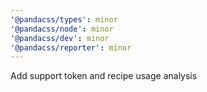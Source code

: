 ```yaml
---
'@pandacss/types': minor
'@pandacss/node': minor
'@pandacss/dev': minor
'@pandacss/reporter': minor
---
```


Add support token and recipe usage analysis
